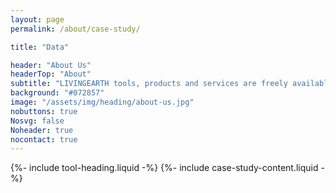 ```yaml
---
layout: page
permalink: /about/case-study/

title: "Data"

header: "About Us"
headerTop: "About"
subtitle: "LIVINGEARTH tools, products and services are freely available for you to download and use based through our Data cube.​"
background: "#072857"
image: "/assets/img/heading/about-us.jpg"
nobuttons: true
Nosvg: false
Noheader: true
nocontact: true
---
```

{%-
include tool-heading.liquid
-%}
{%-
include case-study-content.liquid
-%}



